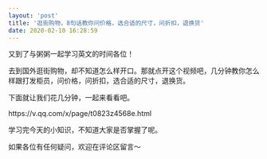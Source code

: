 ```yaml
---
layout: 'post'
title: '逛街购物，8句话教你问价格，选合适的尺寸，问折扣，退换货'
date: 2020-02-10 16:28:59
---
```



<p>又到了与粥粥一起学习英文的时间各位！</p>
<p>去到国外逛街购物，却不知道怎么样开口。那就点开这个视频吧，几分钟教你怎么样跟打发柜员，问价格，问折扣，选合适的尺寸，退换货。</p>
<p>下面就让我们花几分钟，一起来看看吧。</p>
<p>https://v.qq.com/x/page/t0823z4568e.html</p>
<p>学习完今天的小知识，不知道大家是否掌握了呢。</p>
<p>如果各位有任何疑问，欢迎在评论区留言～</

